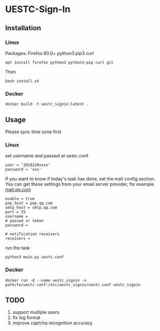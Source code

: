 # UESTC-Sign-In

## Installation

### Linux
Packages: Firefox 60.0+ python3 pip3 curl

```
apt install firefox python3 python3-pip curl git
```
Then
```
bash install.sh
```
### Docker
```
docker build -t uestc_signin:latest .

```

## Usage
Please sync time zone first
### Linux
set username and passwd at uestc.conf
```
user = '2018220xxxx'
password = 'xxx'

```

If you want to know if today's task has done, set the mail config section. You can get these settings from your email server provider, for example [mail.qq.com](https://service.mail.qq.com/cgi-bin/help?subtype=1&&id=14&&no=1000898)

```
enable = true
pop_host = pop.qq.com
smtp_host = smtp.qq.com
port = 25
username = 
# passwd or token
password = 

# notification receivers
receivers = 
```



run the task
```
python3 main.py uestc.conf
```

### Docker

```
docker run -d --name uestc_signin -v path/to/uestc.conf:/etc/uestc_signin/uestc.conf uestc_signin
```

## TODO
1. support multiple users
2. fix log format
3. improve captcha recognition accuracy
